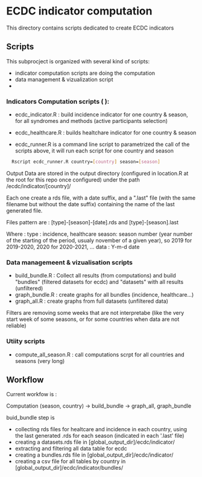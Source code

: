 # ECDC indicator computation

This directory contains scripts dedicated to create ECDC indicators

## Scripts

This subprocject is organized with several kind of scripts:
 
 - indicator computation scripts are doing the computation
 - data management & vizualization script
 - 

### Indicators Computation scripts ( ):

- ecdc_indicator.R : build incidence indicator for one country & season, for all syndromes and methods (active participants selection)
- ecdc_healthcare.R : builds healtchare indicator for one country & season

- ecdc_runner.R is a command line script to parametrized the call of the scripts above, it will run each script for one country and season

```bash
  Rscript ecdc_runner.R country=[country] season=[season]
```

Output Data are stored in the output directory (configured in location.R at the root for this repo once configured) under the path /ecdc/indicator/[country]/

Each one create a rds file, with a date suffix, and a ".last" file (with the same filename but without the date suffix) containing the name of the last generated file. 

Files pattern are : [type]-[season]-[date].rds and [type]-[season].last 

Where :
 type : incidence, healthcare
 season: season number (year number of the starting of the period, usualy november of a given year), so 2019 for 2019-2020, 2020 for 2020-2021, ...
 data : Y-m-d date


### Data managemeent & vizualisation scripts

- build_bundle.R : Collect all results (from computations) and build "bundles" (filtered datasets for ecdc) and "datasets" with all results (unfiltered)
- graph_bundle.R : create graphs for all bundles (incidence, healthcare...)
- graph_all.R : create graphs from full datasets (unfiltered data)

Filters are removing some weeks that are not interpretabe (like the very start week of some seasons, or for some countries when data are not reliable)

### Utiity scripts

- compute_all_season.R : call computations scrpt for all countries and seasons (very long)

## Workflow

Current workfow is :

Computation (season, country) -> build_bundle -> graph_all, graph_bundle

buid_bundle step is 
 
 - collecting rds files for healtcare and incidence in each country, using the last generated .rds for each season (indicated in each '.last' file)
 - creating a datasets.rds file in [global_output_dir]/ecdc/indicator/
 - extracting and filtering all data table for ecdc
 - creating a bundles.rds file in [global_output_dir]/ecdc/indicator/
 - creating a csv file for all tables by country in [global_output_dir]/ecdc/indicator/bundles/

